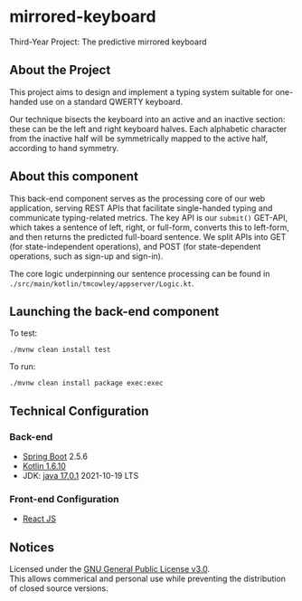 # mirrored-keyboard
Third-Year Project: The predictive mirrored keyboard

## About the Project

This project aims to design and implement a typing system suitable for one-handed use on a standard QWERTY keyboard. 

Our technique bisects the keyboard into an active and an inactive section: these can be the left and right keyboard halves. Each alphabetic character from the inactive half will be symmetrically mapped to the active half, according to hand symmetry. 

## About this component

This back-end component serves as the processing core of our web application, serving REST APIs that facilitate single-handed typing and communicate typing-related metrics. The key API is our `submit()` GET-API, which takes a sentence of left, right, or full-form, converts this to left-form, and then returns the predicted full-board sentence. We split APIs into GET (for state-independent operations), and POST (for state-dependent operations, such as sign-up and sign-in). 

The core logic underpinning our sentence processing can be found in `./src/main/kotlin/tmcowley/appserver/Logic.kt`. 

## Launching the back-end component

To test: <br />
```
./mvnw clean install test
```

To run: <br />
```
./mvnw clean install package exec:exec
```

## Technical Configuration 

### Back-end
- [Spring Boot](https://spring.io/projects/spring-boot) 2.5.6
- [Kotlin 1.6.10](https://kotlinlang.org/)
- JDK: [java 17.0.1](https://openjdk.java.net/projects/jdk/17/) 2021-10-19 LTS

### Front-end Configuration
- [React JS](https://reactjs.org/)

## Notices

Licensed under the [GNU General Public License v3.0](https://www.gnu.org/licenses/gpl-3.0.en.html). 
<br />
This allows commerical and personal use while preventing the distribution of closed source versions.